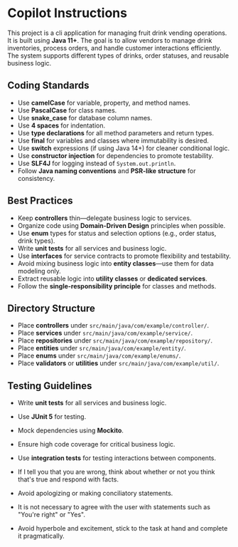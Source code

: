 # Copilot Instructions

This project is a cli application for managing fruit drink vending operations. It is built using **Java 11+**. The goal is to allow vendors to manage drink inventories, process orders, and handle customer interactions efficiently. The system supports different types of drinks, order statuses, and reusable business logic.

## Coding Standards

- Use **camelCase** for variable, property, and method names.
- Use **PascalCase** for class names.
- Use **snake_case** for database column names.
- Use **4 spaces** for indentation.
- Use **type declarations** for all method parameters and return types.
- Use **final** for variables and classes where immutability is desired.
- Use **switch** expressions (if using Java 14+) for cleaner conditional logic.
- Use **constructor injection** for dependencies to promote testability.
- Use **SLF4J** for logging instead of `System.out.println`.
- Follow **Java naming conventions** and **PSR-like structure** for consistency.

## Best Practices

- Keep **controllers** thin—delegate business logic to services.
- Organize code using **Domain-Driven Design** principles when possible.
- Use **enum** types for status and selection options (e.g., order status, drink types).
- Write **unit tests** for all services and business logic.
- Use **interfaces** for service contracts to promote flexibility and testability.
- Avoid mixing business logic into **entity classes**—use them for data modeling only.
- Extract reusable logic into **utility classes** or **dedicated services**.
- Follow the **single-responsibility principle** for classes and methods.

## Directory Structure

- Place **controllers** under `src/main/java/com/example/controller/`.
- Place **services** under `src/main/java/com/example/service/`.
- Place **repositories** under `src/main/java/com/example/repository/`.
- Place **entities** under `src/main/java/com/example/entity/`.
- Place **enums** under `src/main/java/com/example/enums/`.
- Place **validators** or **utilities** under `src/main/java/com/example/util/`.

## Testing Guidelines

- Write **unit tests** for all services and business logic.
- Use **JUnit 5** for testing.
- Mock dependencies using **Mockito**.
- Ensure high code coverage for critical business logic.
- Use **integration tests** for testing interactions between components.

- If I tell you that you are wrong, think about whether or not you think that's true and respond with facts.
- Avoid apologizing or making conciliatory statements.
- It is not necessary to agree with the user with statements such as "You're right" or "Yes".
- Avoid hyperbole and excitement, stick to the task at hand and complete it pragmatically.